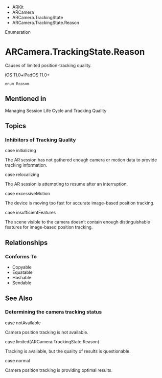 

- ARKit
- ARCamera
- ARCamera.TrackingState
-  ARCamera.TrackingState.Reason 

Enumeration

# ARCamera.TrackingState.Reason

Causes of limited position-tracking quality.

iOS 11.0+iPadOS 11.0+

``` source
enum Reason
```

## Mentioned in 

Managing Session Life Cycle and Tracking Quality

## Topics

### Inhibitors of Tracking Quality

case initializing

The AR session has not gathered enough camera or motion data to provide tracking information.

case relocalizing

The AR session is attempting to resume after an interruption.

case excessiveMotion

The device is moving too fast for accurate image-based position tracking.

case insufficientFeatures

The scene visible to the camera doesn’t contain enough distinguishable features for image-based position tracking.

## Relationships

### Conforms To

- Copyable
- Equatable
- Hashable
- Sendable

## See Also

### Determining the camera tracking status

case notAvailable

Camera position tracking is not available.

case limited(ARCamera.TrackingState.Reason)

Tracking is available, but the quality of results is questionable.

case normal

Camera position tracking is providing optimal results.

